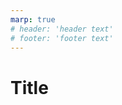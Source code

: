 ```yaml
---
marp: true
# header: 'header text'
# footer: 'footer text'
---
```

<!-- theme: default -->
<!-- size: 16:9 -->
<!-- page_number: true -->
<!-- paginate: true -->
<!-- headingDivider: 1-->
<!-- auto-scaling: true -->

# Title
